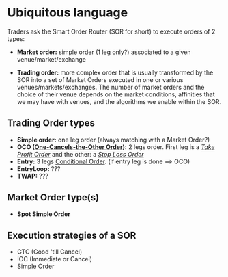 Ubiquitous language
===================

Traders ask the Smart Order Router (SOR for short) to execute orders of 2 types:

- __Market order:__ simple order (1 leg only?) associated to a given venue/market/exchange

- __Trading order:__ more complex order that is usually transformed by the SOR into a set of Market Orders executed in one or various venues/markets/exchanges. The number of market orders and the choice of their venue depends on the market conditions, affinities that we may have with venues, and the algorithms we enable within the SOR.




Trading Order types
-------------------

- __Simple order:__ one leg order (always matching with a Market Order?)
- __OCO ([One-Cancels-the-Other Order](http://www.investopedia.com/terms/o/oco.asp)):__ 2 legs order. First leg is a *[Take Profit Order](http://www.investopedia.com/terms/t/take-profitorder.asp)* and the other: a *[Stop Loss Order](http://www.investopedia.com/terms/s/stop-lossorder.asp)*
- __Entry:__ 3 legs [Conditional Order](http://www.investopedia.com/university/intro-to-order-types/conditional-orders.asp). (if entry leg is done ==> OCO)
- __EntryLoop:__ ???
- __TWAP:__ ???


Market Order type(s)
--------------------

- __Spot Simple Order__


Execution strategies of a SOR
-----------------------------
- GTC (Good 'till Cancel)
- IOC (Immediate or Cancel)
- Simple Order

